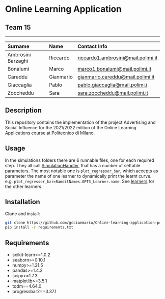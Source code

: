 # Online Learning Application

## Team 15
---
| Surname            | Name      | Contact Info                       |
|:-------------------|:----------|:-----------------------------------|
| Ambrosini Barzaghi | Riccardo  | riccardo1.ambrosini@mail.polimi.it |
| Bonalumi           | Marco     | marco1.bonalumi@mail.polimi.it     |
| Careddu            | Gianmario | gianmario.careddu@mail.polimi.it   |
| Giaccaglia         | Pablo     | pablo.giaccaglia@mail.polimi.i     |
| Zoccheddu          | Sara      | sara.zoccheddu@mail.polimi.it      |

## Description

This repository contains the implementation of the project Advertising and Social Influence for the 2021/2022 edition of the Online Learning Applications course at Politecnico di Milano.

## Usage

In the simulations folders there are 6 runnable files, one for each required step. They all call [SimulationHandler](Project/simulations/SimulationHandler.py), that has a number of settable parameters. The most notable one is ```plot_regressor_bar```, which accepts as parameter the name of one learner to dynamically print the learnt curve. e.g. ```plot_regressor_bar=BanditNames.GPTS_Learner.name```. See [learners](Project/learners) for the other learners.

## Installation
Clone and install: 
```sh
git clone https://github.com/gccianmario/Online-learning-application-projects/
pip install -r requirements.txt
```

## Requirements
* scikit-learn>=1.0.2
* seaborn>=0.10.1
* numpy>=1.21.5
* pandas>=1.4.2
* scipy>=1.7.3
* matplotlib>=3.5.1
* tqdm==4.64.0
* progressbar2==3.37.1 
